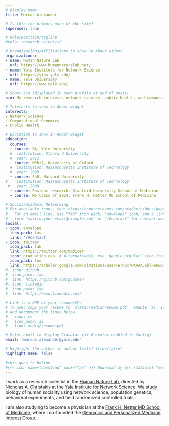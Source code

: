 ```yaml
---
# Display name
title: Marcus Alexander

# Is this the primary user of the site?
superuser: true

# Role/position/tagline
#role: research scientist

# Organizations/Affiliations to show in About widget
organizations:
- name: Human Nature Lab
  url: https://www.humannaturelab.net/
- name: Yale Institute for Network Science
  url: https://yins.yale.edu/
- name: Yale University
  url: https://www.yale.edu/

# Short bio (displayed in user profile at end of posts)
bio: My research interests network science, public health, and computational genomics.

# Interests to show in About widget
interests:
- Network Science
- Computational Genomics
- Public Health

# Education to show in About widget
education:
  courses:
  - course: BA, Yale University
  #  institution: Stanford University
  #  year: 2012
  - course: MPhil, University of Oxford
  #  institution: Massachusetts Institute of Technology
  #  year: 2009
  - course: PhD, Harvard University
#    institution: Massachusetts Institute of Technology
 #   year: 2008
  - course: Postdoc research, Stanford University School of Medicine
  - course: MD Class of 2024, Frank H. Netter MD School of Medicine

# Social/Academic Networking
# For available icons, see: https://sourcethemes.com/academic/docs/page-builder/#icons
#   For an email link, use "fas" icon pack, "envelope" icon, and a link in the
#   form "mailto:your-email@example.com" or "/#contact" for contact widget.
social:
- icon: envelope
  icon_pack: fas
  link: '/#contact'
- icon: twitter
  icon_pack: fab
  link: https://twitter.com/mqdicer
- icon: graduation-cap  # Alternatively, use `google-scholar` icon from `ai` icon pack
  icon_pack: fas
  link: https://scholar.google.com/citations?user=WrRcc7wAAAAJ&hl=en&oi=ao
#- icon: github
#  icon_pack: fab
#  link: https://github.com/gcushen
#- icon: linkedin
#  icon_pack: fab
#  link: https://www.linkedin.com/

# Link to a PDF of your resume/CV.
# To use: copy your resume to `static/media/resume.pdf`, enable `ai` icons in `params.toml`, 
# and uncomment the lines below.
# - icon: cv
#   icon_pack: ai
#   link: media/resume.pdf

# Enter email to display Gravatar (if Gravatar enabled in Config)
email: "marcus.alexander@yale.edu"

# Highlight the author in author lists? (true/false)
highlight_name: false

#this goes to bottom
#{{< icon name="download" pack="fas" >}} Download my {{< staticref "media/demo_resume.pdf" "newtab" >}}resumé{{< /staticref >}}.
---
```


I work as a research scientist in the [Human Nature Lab](https://humannaturelab.net), directed by [Nicholas A. Christakis](https://nicholaschristakis.net) at the [Yale Institute for Network Science](https://yins.yale.edu). We study biology of human sociality using network science, population genetics, behavioral experiments, and field randomized controlled trials. 

I am also studying to become a physician at the [Frank H. Netter MD School of Medicine](https://www.qu.edu/schools/medicine/), where I co-founded the [Genomics and Personalized Medicine Interest Group](https://netgene.ghost.io).


